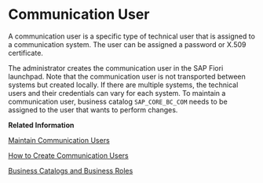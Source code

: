 <!-- loio09a1ee098bde4f42baab2bdc14b42f9b -->

# Communication User

A communication user is a specific type of technical user that is assigned to a communication system. The user can be assigned a password or X.509 certificate.

The administrator creates the communication user in the SAP Fiori launchpad. Note that the communication user is not transported between systems but created locally. If there are multiple systems, the technical users and their credentials can vary for each system. To maintain a communication user, business catalog `SAP_CORE_BC_COM` needs to be assigned to the user that wants to perform changes.

**Related Information**  


[Maintain Communication Users](../50-administration-and-ops/Maintain_Communication_Users_eef80dd.md "You can use this app to create and edit communication users. Communication users are used by solutions to authenticate themselves to be able to post data.")

[How to Create Communication Users](../50-administration-and-ops/How_to_Create_Communication_Users_0377ade.md "")

[Business Catalogs and Business Roles](https://help.sap.com/viewer/65de2977205c403bbc107264b8eccf4b/Cloud/en-US/da320654ed6e4e1e804a1a882cd461ea.html)

